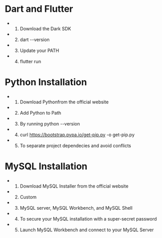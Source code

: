 # Dart and Flutter
- 1. Download the Dark SDK
- 2. dart --version
- 3. Update your PATH
- 4. flutter run

# Python Installation
- 1. Download Pythonfrom the official website
- 2. Add Python to Path
- 3. By running python --version
- 4. curl https://bootstrap.pypa.io/get-pip.py -o get-pip.py
- 5. To separate project dependecies and avoid conflicts

# MySQL Installation
- 1. Download MySQL Installer from the official website
- 2. Custom
- 3. MySQL server, MySQL Workbench, and MySQL Shell
- 4. To secure your MySQL installation with a super-secret password
- 5. Launch MySQL Workbench and connect to your MySQL Server
